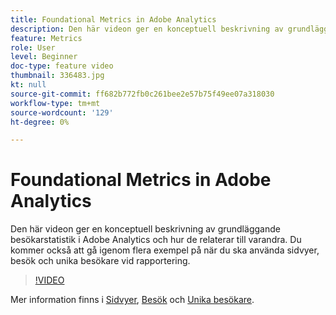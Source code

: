 ```yaml
---
title: Foundational Metrics in Adobe Analytics
description: Den här videon ger en konceptuell beskrivning av grundläggande besökarstatistik i Adobe Analytics och hur de relaterar till varandra. Du kommer också att gå igenom flera exempel på när du ska använda sidvyer, besök och unika besökare vid rapportering.
feature: Metrics
role: User
level: Beginner
doc-type: feature video
thumbnail: 336483.jpg
kt: null
source-git-commit: ff682b772fb0c261bee2e57b75f49ee07a318030
workflow-type: tm+mt
source-wordcount: '129'
ht-degree: 0%

---
```



# Foundational Metrics in Adobe Analytics

Den här videon ger en konceptuell beskrivning av grundläggande besökarstatistik i Adobe Analytics och hur de relaterar till varandra. Du kommer också att gå igenom flera exempel på när du ska använda sidvyer, besök och unika besökare vid rapportering.

>[!VIDEO](https://video.tv.adobe.com/v/336483/?quality=12&learn=on)

Mer information finns i [Sidvyer](https://experienceleague.adobe.com/docs/analytics/components/metrics/page-views.html), [Besök](https://experienceleague.adobe.com/docs/analytics/components/metrics/visits.html) och [Unika besökare](https://experienceleague.adobe.com/docs/analytics/components/metrics/unique-visitors.html).
